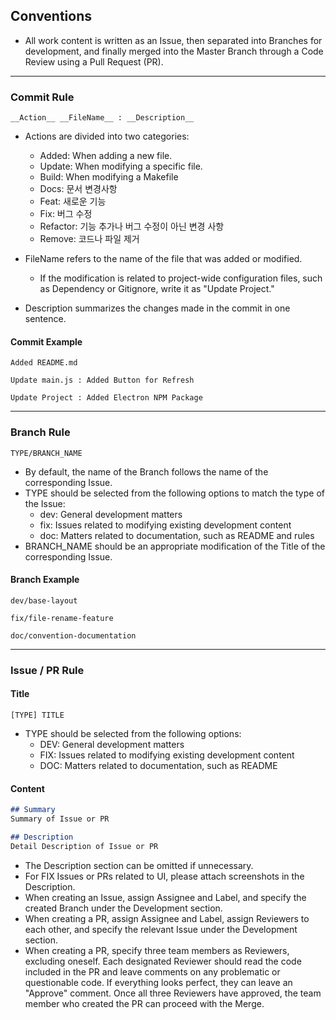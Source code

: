 ## Conventions
- All work content is written as an Issue, then separated into Branches for development, and finally merged into the Master Branch through a Code Review using a Pull Request (PR).

---

### Commit Rule
```
__Action__ __FileName__ : __Description__
```
- Actions are divided into two categories:
  - Added: When adding a new file.
  - Update: When modifying a specific file.
  - Build: When modifying a Makefile
  - Docs: 문서 변경사항
  - Feat: 새로운 기능
  - Fix: 버그 수정
  - Refactor: 기능 추가나 버그 수정이 아닌 변경 사항
  - Remove: 코드나 파일 제거

- FileName refers to the name of the file that was added or modified.
  - If the modification is related to project-wide configuration files, such as Dependency or Gitignore, write it as "Update Project."
- Description summarizes the changes made in the commit in one sentence.

#### Commit Example
```
Added README.md
```
```
Update main.js : Added Button for Refresh
```
```
Update Project : Added Electron NPM Package
```

---

### Branch Rule
```
TYPE/BRANCH_NAME
```
- By default, the name of the Branch follows the name of the corresponding Issue.
- TYPE should be selected from the following options to match the type of the Issue:
  - dev: General development matters
  - fix: Issues related to modifying existing development content
  - doc: Matters related to documentation, such as README and rules
- BRANCH\_NAME should be an appropriate modification of the Title of the corresponding Issue.

#### Branch Example
```
dev/base-layout
```
```
fix/file-rename-feature
```
```
doc/convention-documentation
```

---

### Issue / PR Rule

#### Title
```
[TYPE] TITLE
```
- TYPE should be selected from the following options:
  - DEV: General development matters
  - FIX: Issues related to modifying existing development content
  - DOC: Matters related to documentation, such as README

####  Content
```markdown
## Summary
Summary of Issue or PR

## Description
Detail Description of Issue or PR
```
- The Description section can be omitted if unnecessary.
- For FIX Issues or PRs related to UI, please attach screenshots in the Description.
- When creating an Issue, assign Assignee and Label, and specify the created Branch under the Development section.
- When creating a PR, assign Assignee and Label, assign Reviewers to each other, and specify the relevant Issue under the Development section.
- When creating a PR, specify three team members as Reviewers, excluding oneself. Each designated Reviewer should read the code included in the PR and leave comments on any problematic or questionable code. If everything looks perfect, they can leave an "Approve" comment. Once all three Reviewers have approved, the team member who created the PR can proceed with the Merge.
